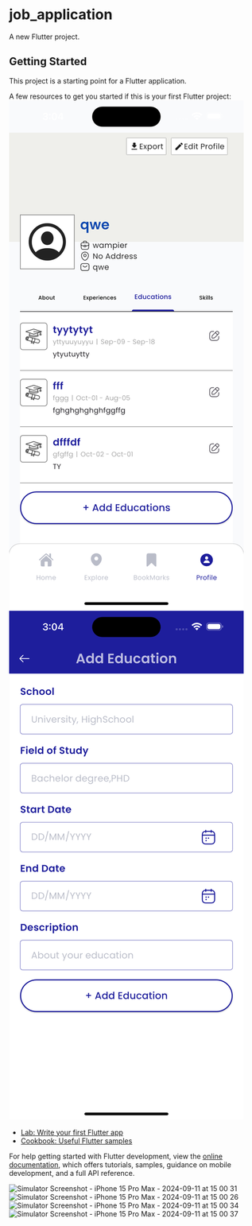 # job_application

A new Flutter project.

## Getting Started

This project is a starting point for a Flutter application.

A few resources to get you started if this is your first Flutter project:
![/screenshot/1.png](https://github.com/Gumiho2504/jobapplication/blob/main/screenshoot/1.png) ![/screenshot/2.png](https://github.com/Gumiho2504/jobapplication/blob/main/screenshoot/2.png)

- [Lab: Write your first Flutter app](https://docs.flutter.dev/get-started/codelab)
- [Cookbook: Useful Flutter samples](https://docs.flutter.dev/cookbook)

For help getting started with Flutter development, view the
[online documentation](https://docs.flutter.dev/), which offers tutorials,
samples, guidance on mobile development, and a full API reference.

![Simulator Screenshot - iPhone 15 Pro Max - 2024-09-11 at 15 00 31](https://github.com/user-attachments/assets/515e3385-5d5c-4252-8dc8-c63905a0e155)
![Simulator Screenshot - iPhone 15 Pro Max - 2024-09-11 at 15 00 26](https://github.com/user-attachments/assets/c3632378-4c25-42ea-aa6a-7fa289f326a2)
![Simulator Screenshot - iPhone 15 Pro Max - 2024-09-11 at 15 00 34](https://github.com/user-attachments/assets/344f909a-adb6-4890-a73a-98b06d0ade86)
![Simulator Screenshot - iPhone 15 Pro Max - 2024-09-11 at 15 00 37](https://github.com/user-attachments/assets/94226428-59b1-4939-ba1d-ea2fe900e1b7)


